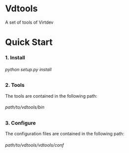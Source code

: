 # Vdtools
A set of tools of Virtdev

# Quick Start
### 1. Install
###### python setup.py install

### 2. Tools
The tools are contained in the following path:
###### path/to/vdtools/bin

### 3. Configure
The configuration files are contained in the following path:
###### path/to/vdtools/vdtools/conf

